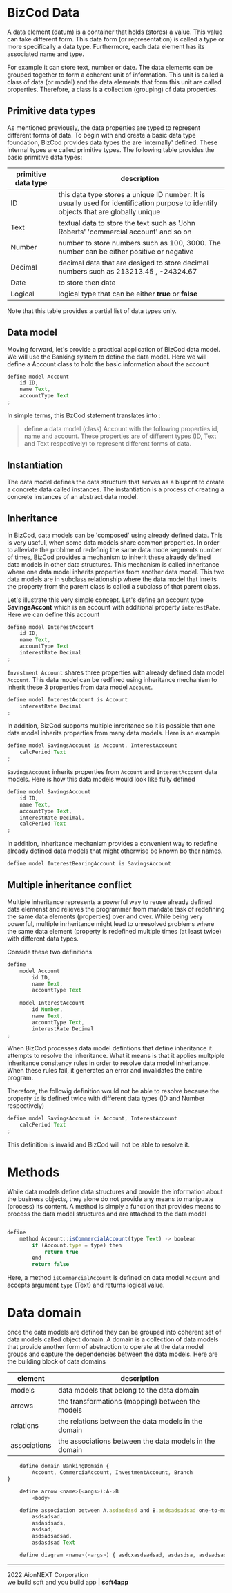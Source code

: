 

# BizCod Data



A data element (datum) is a container that holds (stores) a value. This value can take different form. This data form (or representation) is called a type or more specifically a data type. Furthermore, each data element has its associated name and type.

For example it can store text, number or date. The data elements can be grouped together to form a coherent unit of information. 
This unit is called a class of data (or model) and the data elements that form this unit are called properties. Therefore, a class is a collection (grouping) of data properties.

## Primitive data types

As mentioned previously, the data properties are typed to represent different forms of data. To begin with and create a basic data type foundation, BizCod provides data types the are 'internally' defined. These internal types are called primitive types. The following table provides the basic primitive data types: 

| primitive data type                           | description   |
|--------------------------------|------------------------------------------------------------------------|
| ID                             |  this data type stores a unique ID number. It is usually used for identification purpose to identify objects that are globally unique                    |
| Text                    | textual data to store the text such as 'John Roberts' 'commercial account' and so on                                          | 
| Number                     | number to store numbers such as 100, 3000. The number can be either positive or negative                                        | 
| Decimal                     | decimal data that are desiged to store decimal numbers such as 213213.45 , -24324.67                                          | 
| Date                     | to store then date                                      | 
| Logical                     | logical type that can be either <b>true</b> or <b>false</b>                                        | 

Note that this table provides a partial list of data types only. 

## Data model

Moving forward, let's provide a practical application of BizCod data model. We will use the Banking system to define the data model. 
Here we will define a Account class to hold the basic information about the account




```js
define model Account
    id ID,
    name Text,
    accountType Text    
;
```
In simple terms, this BzCod statement translates into :
> define a data model (class) Account with the following properties id, name and account. These properties are of different types (ID, Text and Text respectively) to represent  different forms of data.
> 
## Instantiation

The data model defines the data structure that serves as a bluprint to create a concrete data called instances. The instantiation is a process of creating a concrete instances of an abstract data model.

## Inheritance

In BizCod, data models can be 'composed' using already defined data. This is very useful, when some data models share common properties. In order to alleviate the problme of redefinig the same data mode segments number of times, BizCod provides a mechanism to inherit these alraedy defined data models in other data structures. This mechanism is called inheritance where one data model inherits properties from another data model. This two data models are in subclass relationship where the data model that inreits the property from the parent class is called a subclass of that parent class. 

Let's illustrate this very simple concept. Let's define an account type **SavingsAccont** which is an account with additional property `interestRate`. Here we can define this account

```js
define model InterestAccount
    id ID,
    name Text,
    accountType Text    
    interestRate Decimal
;
```

`Investment Account` shares three properties with already defined data model `Account`. This data model can be redfined using inheritance mechanism to inherit these 3 properties from data model `Account`. 

```js
define model InterestAccount is Account
    interestRate Decimal
;
```

In addition, BizCod supports multiple inreritance so it is possible that one data model inherits properties from many data models. Here is an example

```js
define model SavingsAccount is Account, InterestAccount
    calcPeriod Text
;
```

`SavingsAccount` inherits properties from `Account` and `InterestAccount` data models. Here is how this data models would look like fully defined

```js
define model SavingsAccount
    id ID,
    name Text,
    accountType Text,
    interestRate Decimal,    
    calcPeriod Text
;
```

In addition, inheritance mechanism provides a convenient way to redefine already defined data models that might otherwise be known bo ther names.

```js
define model InterestBearingAccount is SavingsAccount
```

## Multiple inheritance conflict

Multiple inheritance represents a powerful way to reuse already defined data elemenst and relieves the programmer from mandate task of redefining the same data elements (properties) over and over. While being very powerful, multiple inrheritance might lead to unresolved problems where the same data element (property is redefined multiple times (at least twice) with different data types. 

Conside these two definitions 

```js
define 
    model Account
        id ID,
        name Text,
        accountType Text    
        
    model InterestAccount
        id Number,
        name Text,
        accountType Text,    
        interestRate Decimal
;
```

When BizCod processes data model defintions that define inheritance it attempts to resolve the inheritance. What it means is that it applies multpiple inheritance consitency rules in order to resolve data model inheritance. When these rules fail, it generates an error and invalidates the entire program.

Therefore, the followig definition would not be able to resolve because the property `id` is defined twice with different data types (ID and Number respectively)

```js
define model SavingsAccount is Account, InterestAccount
    calcPeriod Text
;
```

This definition is invalid and BizCod will not be able to resolve it.


# Methods

While data models define data structures and provide the information about the business objects, they alone do not provide any means to manipuate (process) its content. A method is simply a function that provides means to process the data model structures and are attached to the data model

```js

define 
    method Account::isCommercialAccount(type Text) -> boolean 
        if (Account.type = type) then
            return true
        end
        return false

```

Here, a method `isCommercialAccount` is defined on data model `Account` and accepts argument `type` (Text) and returns logical value.


# Data domain

once the data models are defined they can be grouped into coherent set of data models called object domain. A domain is a collection of data models that provide another form of abstraction to operate at the data model groups and capture the dependencies between the data models. Here are the building block of data domains

| element                           | description   |
|--------------------------------|------------------------------------------------------------------------|
| models                        |  data models that belong to the data domain                    |
| arrows                    | the transformations (mapping) between the models                                          | 
| relations                     | the relations between the data models in the domain                                        | 
| associations                     | the associations between the data models in the domain                                        | 



```js
    define domain BankingDomain {
        Account, CommerciaAccount, InvestmentAccount, Branch
}
```


```js
    define arrow <name>(<args>):A->B     
        <body>
```


```js
    define association between A.asdasdasd and B.asdsadsadsad one-to-many
        asdsadsad, 
        asdasdsads, 
        asdsad, 
        asdsadsadsad, 
        asdasdsad Text
```

```js
    define diagram <name>(<args>) { asdcxasdsadsad, asdasdsa, asdsadsad, asdasdasdsa }
```

____________________
2022 AionNEXT Corporation<br>
we build soft and you build app | <b>soft4app</b>
